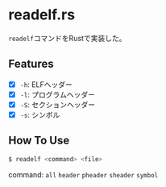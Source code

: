 # readelf.rs

`readelf`コマンドをRustで実装した。

## Features

- [x] `-h`: ELFヘッダー
- [x] `-l`: プログラムヘッダー
- [x] `-S`: セクションヘッダー
- [x] `-s`: シンボル

## How To Use

```bash
$ readelf <command> <file>
```

command: `all` `header` `pheader` `sheader` `symbol`
